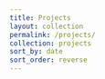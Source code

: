 ```yaml
---
title: Projects
layout: collection
permalink: /projects/
collection: projects
sort_by: date
sort_order: reverse
---
```

